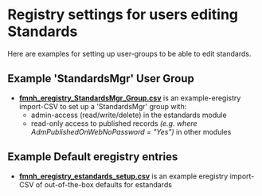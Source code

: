 # Registry settings for users editing Standards

Here are examples for setting up user-groups to be able to edit standards.

## Example 'StandardsMgr' User Group
- [**fmnh_eregistry_StandardsMgr_Group.csv**](fmnh_eregistry_StandardsMgr_Group.csv) is an example-eregistry import-CSV to set up a 'StandardsMgr' group with:
  - admin-access (read/write/delete) in the estandards module
  - read-only access to published records _(e.g. where AdmPublishedOnWebNoPassword = "Yes")_ in other modules

## Example Default eregistry entries
- [**fmnh_eregistry_estandards_setup.csv**](fmnh_eregistry_estandards_setup.csv) is an example eregistry import-CSV of out-of-the-box defaults for estandards
